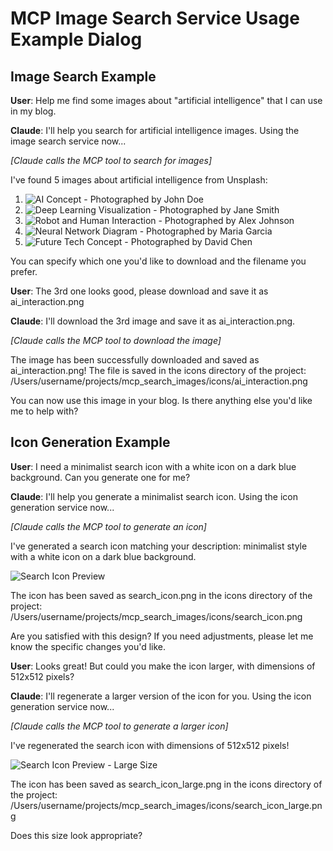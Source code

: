 # MCP Image Search Service Usage Example Dialog

## Image Search Example

**User**: Help me find some images about "artificial intelligence" that I can use in my blog.

**Claude**: I'll help you search for artificial intelligence images. Using the image search service now...

*[Claude calls the MCP tool to search for images]*

I've found 5 images about artificial intelligence from Unsplash:

1. ![AI Concept](image1URL) - Photographed by John Doe
2. ![Deep Learning Visualization](image2URL) - Photographed by Jane Smith
3. ![Robot and Human Interaction](image3URL) - Photographed by Alex Johnson
4. ![Neural Network Diagram](image4URL) - Photographed by Maria Garcia
5. ![Future Tech Concept](image5URL) - Photographed by David Chen

You can specify which one you'd like to download and the filename you prefer.

**User**: The 3rd one looks good, please download and save it as ai_interaction.png

**Claude**: I'll download the 3rd image and save it as ai_interaction.png.

*[Claude calls the MCP tool to download the image]*

The image has been successfully downloaded and saved as ai_interaction.png! The file is saved in the icons directory of the project:
/Users/username/projects/mcp_search_images/icons/ai_interaction.png

You can now use this image in your blog. Is there anything else you'd like me to help with?

## Icon Generation Example

**User**: I need a minimalist search icon with a white icon on a dark blue background. Can you generate one for me?

**Claude**: I'll help you generate a minimalist search icon. Using the icon generation service now...

*[Claude calls the MCP tool to generate an icon]*

I've generated a search icon matching your description: minimalist style with a white icon on a dark blue background.

![Search Icon Preview](iconURL)

The icon has been saved as search_icon.png in the icons directory of the project:
/Users/username/projects/mcp_search_images/icons/search_icon.png

Are you satisfied with this design? If you need adjustments, please let me know the specific changes you'd like.

**User**: Looks great! But could you make the icon larger, with dimensions of 512x512 pixels?

**Claude**: I'll regenerate a larger version of the icon for you. Using the icon generation service now...

*[Claude calls the MCP tool to generate a larger icon]*

I've regenerated the search icon with dimensions of 512x512 pixels!

![Search Icon Preview - Large Size](largeIconURL)

The icon has been saved as search_icon_large.png in the icons directory of the project:
/Users/username/projects/mcp_search_images/icons/search_icon_large.png

Does this size look appropriate? 